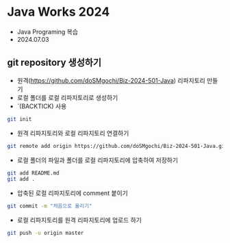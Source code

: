 # Java Works 2024
- Java Programing 복습
- 2024.07.03

## git repository 생성하기
- 원격(https://github.com/doSMgochi/Biz-2024-501-Java) 리파지토리 만들기
- 로컬 폴더를 로컬 리파지토리로 생성하기
- `(BACKTICK) 사용

```bash
git init
```

- 원격 리파지토리와 로컬 리파지토리 연결하기

```bash
git remote add origin https://github.com/doSMgochi/Biz-2024-501-Java.git
```

- 로컬 폴더의 파일과 폴더를 로컬 리파지토리에 압축하여 저장하기

```bash
git add README.md
git add .
```

- 압축된 로컬 리파지토리에 comment 붙이기

```bash
git commit -m "처음으로 올리기"
```

- 로컬 리파지토리를 원격 리파지토리에 업로드 하기

```bash
git push -u origin master
```